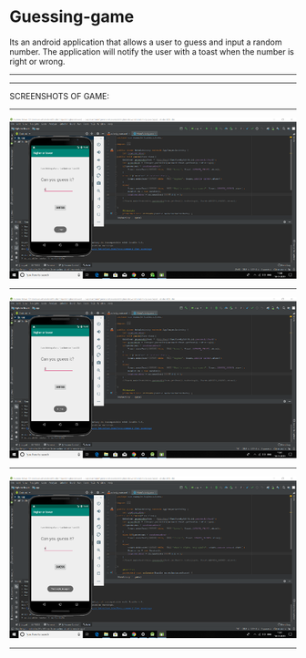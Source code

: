 # Guessing-game
Its an android application that allows a user to guess and input a random number.
The application will notify the user with a toast when the number is right or wrong. 
*******************************************************************************************************************************************
**************************************************************************************************************************************************************************************************************************************************************************************
SCREENSHOTS OF GAME:
*******************************************************************************************************************************************
![](Screenshots2/Screenshot%20(27).png)
*******************************************************************************************************************************************
![](Screenshots2/Screenshot%20(28).png)
*******************************************************************************************************************************************
![](Screenshots2/Screenshot%20(29).png)
*******************************************************************************************************************************************
